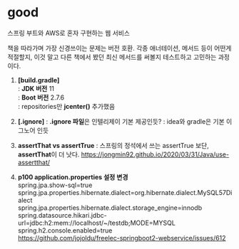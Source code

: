 # good
스프링 부트와 AWS로 혼자 구현하는 웹 서비스

책을 따라가며 가장 신경쓰이는 문제는 버전 호환.
각종 애너테이션, 메서드 등이 어떤게 적절할지, 이것 말고 다른 책에서 봤던 최신 메서드를 써볼지 
테스트하고 고민하는 과정이다.


1. **[build.gradle]**   
: **JDK 버전** 11    
: **Boot 버전** 2.7.6   
: repositories만 **jcenter()** 추가했음   



2. **[.ignore]**
: **.ignore 파일**은 인텔리제이 기본 제공인듯?
: idea와 gradle은 기본 이그노어 인듯   




3. **assertThat vs assertTrue**
: 스프링의 정석에서 쓰는 assertTrue 보단, **assertThat**이 더 낫다.
 https://jongmin92.github.io/2020/03/31/Java/use-assertthat/   
 
 
 
4. **p100 application.properties 설정 변경**   
spring.jpa.show-sql=true   
spring.jpa.properties.hibernate.dialect=org.hibernate.dialect.MySQL57Dialect   
spring.jpa.properties.hibernate.dialect.storage_engine=innodb   
spring.datasource.hikari.jdbc-url=jdbc:h2:mem://localhost/~/testdb;MODE=MYSQL   
spring.h2.console.enabled=true   
https://github.com/jojoldu/freelec-springboot2-webservice/issues/612



